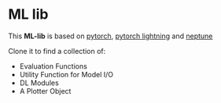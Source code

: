 # ML lib

[//]: # (Markdown CheatSheet:https://github.com/adam-p/markdown-here/wiki/Markdown-Cheatsheet#links)

This **ML-lib** is based on [pytorch](https://pytorch.org/), [pytorch lightning](https://github.com/PyTorchLightning/pytorch-lightning) and [neptune](https://neptune.ai/)

Clone it to find a collection of:
 - Evaluation Functions
 - Utility Function for Model I/O
 - DL Modules
 - A Plotter Object
 
 
